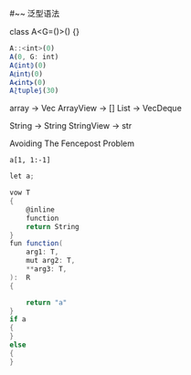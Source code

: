 #~~ 泛型语法


class A<G=()>() {}

```js
A::<int>(0)
A(0, G: int)
A⦇int⦈(0)
A⦅int⦆(0)
A⦓int⦔(0)
A⟅tuple⟆(30)
```



array -> Vec
ArrayView -> []
List -> VecDeque


String -> String
StringView -> str

Avoiding The Fencepost Problem

```
a[1, 1:-1]
```


```scala
let a;

vow T 
{
    @inline
    function
    return String
}
fun function(
    arg1: T,
    mut arg2: T,
    **arg3: T,
):  R
{

    return "a"
}
if a 
{
}
else
{
}
```
